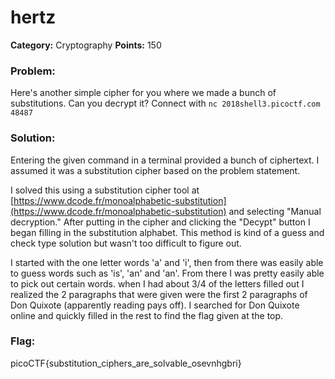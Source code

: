 # hertz
__Category:__ Cryptography
__Points:__ 150

### Problem:

Here's another simple cipher for you where we made a bunch of substitutions. Can you decrypt it? Connect with `nc 2018shell3.picoctf.com 48487`

### Solution:

Entering the given command in a terminal provided a bunch of ciphertext. I assumed it was a substitution cipher based on the problem statement.

I solved this using a substitution cipher tool at [https://www.dcode.fr/monoalphabetic-substitution](https://www.dcode.fr/monoalphabetic-substitution) and selecting "Manual decryption." After putting in the cipher and clicking the "Decypt" button I began filling in the substitution alphabet. This method is kind of a guess and check type solution but wasn't too difficult to figure out.

I started with the one letter words 'a' and 'i', then from there was easily able to guess words such as 'is', 'an' and 'an'. From there I was pretty easily able to pick out certain words. when I had about 3/4 of the letters filled out I realized the 2 paragraphs that were given were the first 2 paragraphs of Don Quixote (apparently reading pays off). I searched for Don Quixote online and quickly filled in the rest to find the flag given at the top.

### Flag:

picoCTF{substitution_ciphers_are_solvable_osevnhgbri}

